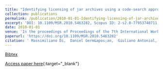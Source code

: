 ```yaml
---
title: "Identifying licensing of jar archives using a code-search approach"
collection: publications
permalink: /publication/2010-01-01-Identifying-licensing-of-jar-archives-using-a-code-search-approach
excerpt: 'DOI: 10.1109/MSR.2010.5463282, Scopus ID: 2-s2.0-77953748711, Cited by: 18'
date: 2010-01-01
venue: 'In the proceedings of Proceedings of the 7th International Working Conference on Mining Software Repositories, MSR 2010 (Co-located with ICSE), Cape Town, South Africa, May 2-3, 2010, Proceedings'
paperurl: 'https://doi.org/10.1109/MSR.2010.5463282'
citation: ' Massimiliano Di,  Daniel Germ&apos;an,  Giuliano Antoniol, &quot;Identifying licensing of jar archives using a code-search approach.&quot; In the proceedings of Proceedings of the 7th International Working Conference on Mining Software Repositories, MSR 2010 (Co-located with ICSE), Cape Town, South Africa, May 2-3, 2010, Proceedings, 2010.'
---
```

[Bibtex](https://dblp.org/rec/bib/conf/msr/PentaGA10)

[Access paper here](https://doi.org/10.1109/MSR.2010.5463282){:target="_blank"}
